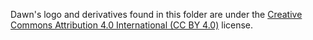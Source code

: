 Dawn's logo and derivatives found in this folder are under the [Creative Commons Attribution 4.0 International (CC BY 4.0)](https://creativecommons.org/licenses/by/4.0/) license.

